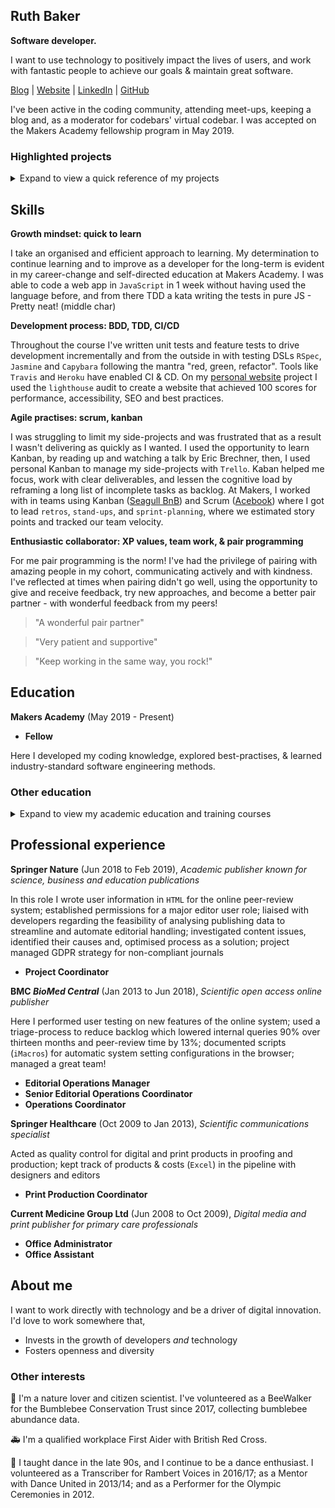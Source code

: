 ## Ruth Baker
**Software developer.**

I want to use technology to positively impact the lives of users, and work with fantastic people to achieve our goals & maintain great software. 

[Blog](https://dev.to/ruthmoog) | [Website](https://ruthmoog.dev) | [LinkedIn](https://www.linkedin.com/in/ruth-baker-685a9361/) | [GitHub](https://github.com/ruthmoog)

I've been active in the coding community, attending meet-ups, keeping a blog and, as a moderator for codebars' virtual codebar.
I was accepted on the Makers Academy fellowship program in May 2019.

### Highlighted projects

<details>
  <summary>
    Expand to view a quick reference of my projects
  </summary>

  | Project Info | Skills | Stack | Links |
| :--- | :--- | :---: | :---: |
| **Hello, Portfolio**<br />personal static page website | Built with `semantic HTML` and with `accessibility` in mind.  I created `wireframes` of the site design and used `CSS grid` to make a `responsive` single-page website.  | `HTML` `CSS` `Heroku` | [GitHub](https://github.com/ruthmoog/portfolio)<br />[ruthmoog.dev](https://www.ruthmoog.dev) |
| **Checkboxer**<br />text generator tool | A `responsive` tool that solves a `real world` problem by generating custom text templates.  The user selects options in a `HTML checklist` form and their input generates specific text to match their requests, by reading from a locally configured `CSV` file.| `Sinatra` `Heroku` `Travis CI`<br />`Ruby` `eRuby` `CSS` `HTML`<br />`RSpec` `Capybara` `Rubocop` `RubyCritic` `SimpleCov` | [GitHub](https://github.com/ruthmoog/checkboxer)<br />[live demo](https://checkboxer.herokuapp.com/) |
| **Acebook**<br /> full stack facebook clone | Developed in a `team` with a `scrum` agile process (managed through `Trello`), `pair-programming` and `BDD`.  We used `semantic commits`, feature branching, and `continuous delivery` automatically deploying to production. | `Heroku` `Travis CI`<br />`Rails` `Ruby`<br />`Rubocop` `RubyCritic` `ScaffoLint` `SimpleCov`  | [GitHub](https://github.com/bengscott2/acebook-livewire)<br />[website](http://acebook-livewire.herokuapp.com/)

</details>


## Skills

**Growth mindset: quick to learn**

I take an organised and efficient approach to learning.  My determination to continue learning and to improve as a developer for the long-term is evident in my career-change and self-directed education at Makers Academy.  I was able to code a web app in `JavaScript` in 1 week without having used the language before, and from there TDD a kata writing the tests in pure JS - Pretty neat! (middle char)

**Development process: BDD, TDD, CI/CD**

Throughout the course I've written unit tests and feature tests to drive development incrementally and from the outside in with testing DSLs `RSpec`, `Jasmine` and `Capybara` following the mantra "red, green, refactor".  Tools like `Travis` and `Heroku` have enabled CI & CD.  On my [personal website](https://ruthmoog.dev) project I used the `lighthouse` audit to create a website that achieved 100 scores for performance, accessibility, SEO and best practices.

**Agile practises: scrum, kanban**

I was struggling to limit my side-projects and was frustrated that as a result I wasn't delivering as quickly as I wanted.  I used the opportunity to learn Kanban, by reading up and watching a talk by Eric Brechner, then, I used personal Kanban to manage my side-projects with `Trello`.  Kaban helped me focus, work with clear deliverables, and lessen the cognitive load by reframing a long list of incomplete tasks as backlog.  At Makers, I worked with in teams using Kanban ([Seagull BnB](https://github.com/ruthmoog/Seagull-BnB/commits?author=ruthmoog)) and Scrum ([Acebook](https://github.com/bengscott2/acebook-livewire/commits?author=ruthmoog)) where I got to lead `retros`, `stand-ups`, and `sprint-planning`, where we estimated story points and tracked our team velocity.

**Enthusiastic collaborator: XP values, team work, & pair programming**

For me pair programming is the norm!  I've had the privilege of pairing with amazing people in my cohort, communicating actively and with kindness.  I've reflected at times when pairing didn't go well, using the opportunity to give and receive feedback, try new approaches, and become a better pair partner - with wonderful feedback from my peers!
> "A wonderful pair partner"

>"Very patient and supportive"

>"Keep working in the same way, you rock!"

## Education

**Makers Academy** (May 2019 - Present)
- **Fellow**

Here I developed my coding knowledge, explored best-practises, & learned industry-standard software engineering methods.

### Other education
<details>
  <summary>
    Expand to view my academic education and training courses
  </summary>

| Subject | Details | Year|
| :--- | :--- | :---: |
| Demystifying Computation <br>`Computer Science` | Raspberry Pi Foundation<br>FutureLearn | 2019 |
| Digital Skills: User Experience, Analytics <br>`UX` `Data Analysis` | Accenture<br>FutureLearn | 2019 |
| Critical Thinking, Strategic Thinking, Project Management <br>`Problem Solving` `Strategy` `Project Management` | Linda.com | 2018 |
| Programming for Everybody <br>`Python` | University of Michigan<br>Coursera | 2015 |
| Mentoring<br>`Mentor` `Coaching` ` Communication` | Dance United | 2013 |
| Audio, Audio Theory, Video<br>certificate of lifelong learning <br>`Technology` `Audio Engineering` | Thames Valley University | 2005 |
| A level Music Technology, A level Physics, AS level Psychology <br>`Mathematics` `Science` `Technology` | St. Angela's and St. Bonaventure's Sixth Form Centre | 2003 |
| Computer-Aided Design And Manufacturing certificate <br>`CAD/CAM`| WISE (Women Into Science and Engineering) | 1999 |

</details>

## Professional experience

**Springer Nature** (Jun 2018 to Feb 2019), _Academic publisher known for science, business and education publications_

In this role I wrote user information in `HTML` for the online peer-review system; established permissions for a major editor user role; liaised with developers regarding the feasibility of analysing publishing data to streamline and automate editorial handling; investigated content issues, identified their causes and, optimised process as a solution; project managed GDPR strategy for non-compliant journals

- **Project Coordinator**

**BMC _BioMed Central_** (Jan 2013 to Jun 2018), _Scientific open access online publisher_

Here I performed user testing on new features of the online system; used a triage-process to reduce backlog which lowered internal queries 90% over thirteen months and peer-review time by 13%; documented scripts (`iMacros`) for automatic system setting configurations in the browser; managed a great team!

- **Editorial Operations Manager**
- **Senior Editorial Operations Coordinator**
- **Operations Coordinator**

**Springer Healthcare** (Oct 2009 to Jan 2013), _Scientific communications specialist_

Acted as quality control for digital and print products in proofing and production; kept track of products & costs (`Excel`) in the pipeline with designers and editors

- **Print Production Coordinator**

**Current Medicine Group Ltd** (Jun 2008 to Oct 2009), _Digital media and print publisher for primary care professionals_

- **Office Administrator**
- **Office Assistant**

## About me

I want to work directly with technology and be a driver of digital innovation.  I'd love to work somewhere that,
 - Invests in the growth of developers _and_ technology
 - Fosters openness and diversity

### Other interests

:bee: I'm a nature lover and citizen scientist.  I've volunteered as a BeeWalker for the Bumblebee Conservation Trust since 2017, collecting bumblebee abundance data.

:ambulance: I'm a qualified workplace First Aider with British Red Cross.

:dancer: I taught dance in the late 90s, and I continue to be a dance enthusiast. I volunteered as a Transcriber for Rambert Voices in 2016/17; as a Mentor with Dance United in 2013/14; and as a Performer for the Olympic Ceremonies in 2012.
